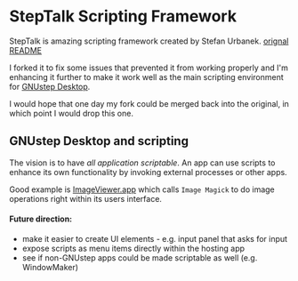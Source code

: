 # StepTalk Scripting Framework

StepTalk is amazing scripting framework created by Stefan Urbanek. [orignal README](https://github.com/onflapp/libs-steptalk/blob/master/README)

I forked it to fix some issues that prevented it from working properly and I'm enhancing it 
further to make it work well as the main scripting environment for [GNUstep Desktop](https://github.com/onflapp/gs-desktop).

I would hope that one day my fork could be merged back into the original, in which point I would drop this one.

## GNUstep Desktop and scripting

The vision is to have *all application scriptable*.
An app can use scripts to enhance its own functionality by invoking external processes or other apps.

Good example is [ImageViewer.app](https://github.com/onflapp/gs-desktop/tree/main/Applications/ImageViewer/Scripts) which calls `Image Magick` to do image operations right within its users interface. 

#### Future direction:

- make it easier to create UI elements - e.g. input panel that asks for input
- expose scripts as menu items directly within the hosting app
- see if non-GNUstep apps could be made scriptable as well (e.g. WindowMaker) 
